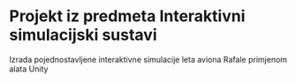 # Projekt iz predmeta Interaktivni simulacijski sustavi

Izrada pojednostavljene interaktivne simulacije leta aviona Rafale primjenom alata Unity
